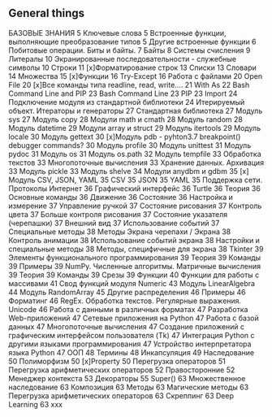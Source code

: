 ## General things

БАЗОВЫЕ ЗНАНИЯ	5
Ключевые слова	5
Встроенные функции, выполняющие преобразование типов	5
Другие встроенные функции	6
Побитовые операции. Биты и байты.	7
Байты	8
Системы счисления	9
Литералы	10
Экранированные последовательности - служебные символы	10
Строки	11
[x]Форматирование строк	13
Списки	13
Словари	14
Множества	15
[x]Функции	16
Try-Except	16
Работа с файлами	20
Open File	20
[x]Все команды типа readline, read, write….	21
With As	22
Bash Command Line and PIP	23
Bash Command Line	23
PIP	23
Import	24
Подключение модуля из стандартной библиотеки	24
Итерируемый объект. Итераторы и генераторы	27
Стандартная библиотека	27
Модуль sys	27
Модуль copy	28
Модули math и cmath	28
Модуль random	28
Модуль datetime	29
Модули array и struct	29
Модуль itertools	29
Модуль locale	30
Модуль gettext	30
[x]Модуль pdb - pyhton3.7 breakpoint() debugger commands?	30
Модуль profile	30
Модуль unittest	31
Модуль pydoc	31
Модуль os	31
Модуль os.path	32
Модуль tempfile	33
Обработка текстов	33
Многопоточные вычисления	33
Хранение данных. Архивация	33
Модуль pickle	33
Модуль shelve	34
Модули anydbm и gdbm	35
[x] Модуль CSV, JSON, YAML	35
CSV	35
JSON	35
YAML	35
Поддержка сети. Протоколы Интернет	36
Графический интерфейс	36
Turtle	36
Теория	36
Основные команды	36
Движение	36
Состояние	36
Настройка и измерение	37
Управление ручкой	37
Состояние рисования	37
Контроль цвета	37
Больше контроля рисования	37
Состояние указателя (черепашки)	37
Внешний вид	37
Использование событий	37
Специальные методы	38
Методы Экрана черепахи / Экрана	38
Контроль анимации	38
Использование событий экрана	38
Настройки и специальные методы	38
Методы, специфичные для экрана	38
Tkinter	39
Элементы функционального программирования	39
Теория	39
Команды	39
Примеры	39
NumPy. Численные алгоритмы. Матричные вычисления	39
Теория	39
Команды	39
Срезы	39
Функции	40
Функции для работы с массивами	41
Свод функций модуля Numeric	43
Модуль LinearAlgebra	44
Модуль RandomArray	45
Другие распределения	46
Примеры	46
Форматинг	46
RegEx. Обработка текстов. Регулярные выражения. Unicode	46
Работа с данными в различных форматах	47
Разработка Web-приложений	47
Сетевые приложения на Python	47
Работа с базой данных	47
Многопоточные вычисления	47
Создание приложений с графическим интерфейсом пользователя (Tk)	47
Интеграция Python с другими языками программирования	47
Устройство интерпретатора языка Python	47
ООП	48
Термины	48
Инкапсуляция	49
Наследование	50
Полиморфизм	50
[x]Property	50
Перегрузка операторов	51
Перегрузка арифметических операторов	52
Правосторонние	52
Менеджер контекста	53
Декораторы	55
Super()	63
Множественное наследование	63
Композиция	63
Методы	63
Магические методы	63
Перегрузка арифметических операторов	63
Скреппинг	63
Deep Learning	63
xxx
